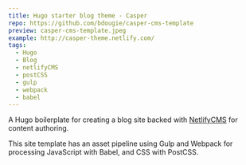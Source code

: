 ```yaml
---
title: Hugo starter blog theme - Casper
repo: https://github.com/bdougie/casper-cms-template
preview: casper-cms-template.jpeg
example: http://casper-theme.netlify.com/
tags:
  - Hugo
  - Blog
  - netlifyCMS
  - postCSS
  - gulp
  - webpack
  - babel
---
```


A Hugo boilerplate for creating a blog site backed with [NetlifyCMS](https://www.netlifycms.org) for content authoring.

This site template has an asset pipeline using Gulp and Webpack for processing JavaScript with Babel, and CSS with PostCSS.
